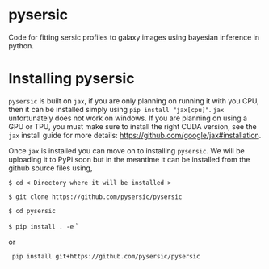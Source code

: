 # pysersic
Code for fitting sersic profiles to galaxy images using bayesian inference in python.

# Installing pysersic
`pysersic` is built on `jax`, if you are only planning on running it with you CPU, then it can be installed simply using `pip install "jax[cpu]"`. `jax` unfortunately does not work on windows. If you are planning on using a GPU or TPU, you must make sure to install the right CUDA version, see the `jax` install guide for more details: https://github.com/google/jax#installation.

Once `jax` is installed you can move on to installing `pysersic`. We will be uploading it to PyPi soon but in the meantime it can be installed from the github source files using,

`$ cd < Directory where it will be installed >`

`$ git clone https://github.com/pysersic/pysersic`

`$ cd pysersic`

`$ pip install . -e`
`

or

` pip install git+https://github.com/pysersic/pysersic`
